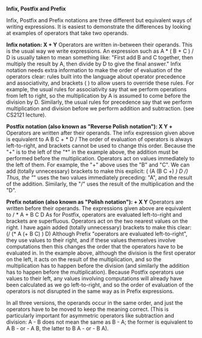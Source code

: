 **Infix, Postfix and Prefix**

Infix, Postfix and Prefix notations are three different but equivalent ways of writing expressions. It is easiest to demonstrate the differences by looking at examples of operators that take two operands.

**Infix notation: X + Y**
Operators are written in-between their operands. This is the usual way we write expressions. An expression such as A * ( B + C ) / D is usually taken to mean something like: "First add B and C together, then multiply the result by A, then divide by D to give the final answer."
Infix notation needs extra information to make the order of evaluation of the operators clear: rules built into the language about operator precedence and associativity, and brackets ( ) to allow users to override these rules. For example, the usual rules for associativity say that we perform operations from left to right, so the multiplication by A is assumed to come before the division by D. Similarly, the usual rules for precedence say that we perform multiplication and division before we perform addition and subtraction. (see CS2121 lecture).

**Postfix notation (also known as "Reverse Polish notation"): X Y +**
Operators are written after their operands. The infix expression given above is equivalent to A B C + * D /
The order of evaluation of operators is always left-to-right, and brackets cannot be used to change this order. Because the "+" is to the left of the "*" in the example above, the addition must be performed before the multiplication.
Operators act on values immediately to the left of them. For example, the "+" above uses the "B" and "C". We can add (totally unnecessary) brackets to make this explicit:
( (A (B C +) *) D /)
Thus, the "*" uses the two values immediately preceding: "A", and the result of the addition. Similarly, the "/" uses the result of the multiplication and the "D".

**Prefix notation (also known as "Polish notation"): + X Y**
Operators are written before their operands. The expressions given above are equivalent to / * A + B C D
As for Postfix, operators are evaluated left-to-right and brackets are superfluous. Operators act on the two nearest values on the right. I have again added (totally unnecessary) brackets to make this clear:
(/ (* A (+ B C) ) D)
Although Prefix "operators are evaluated left-to-right", they use values to their right, and if these values themselves involve computations then this changes the order that the operators have to be evaluated in. In the example above, although the division is the first operator on the left, it acts on the result of the multiplication, and so the multiplication has to happen before the division (and similarly the addition has to happen before the multiplication).
Because Postfix operators use values to their left, any values involving computations will already have been calculated as we go left-to-right, and so the order of evaluation of the operators is not disrupted in the same way as in Prefix expressions.

In all three versions, the operands occur in the same order, and just the operators have to be moved to keep the meaning correct. (This is particularly important for asymmetric operators like subtraction and division: A - B does not mean the same as B - A; the former is equivalent to A B - or - A B, the latter to B A - or - B A).